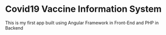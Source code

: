 # Covid19 Vaccine Information System
This is my first app built using Angular Framework in Front-End and PHP in Backend
